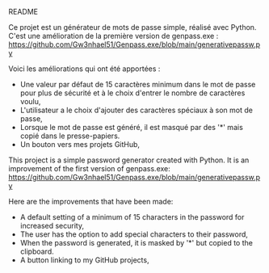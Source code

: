 README

Ce projet est un générateur de mots de passe simple, réalisé avec Python. 
C'est une amélioration de la première version de genpass.exe : https://github.com/Gw3nhael51/Genpass.exe/blob/main/generativepassw.py

Voici les améliorations qui ont été apportées :
  - Une valeur par défaut de 15 caractères minimum dans le mot de passe pour plus de sécurité et à le choix d'entrer le nombre de caractères voulu,
  - L'utilisateur a le choix d'ajouter des caractères spéciaux à son mot de passe,
  - Lorsque le mot de passe est généré, il est masqué par des '*' mais copié dans le presse-papiers.
  - Un bouton vers mes projets GitHub,
  

This project is a simple password generator created with Python. 
It is an improvement of the first version of genpass.exe: https://github.com/Gw3nhael51/Genpass.exe/blob/main/generativepassw.py

Here are the improvements that have been made:
  - A default setting of a minimum of 15 characters in the password for increased security,
  - The user has the option to add special characters to their password,
  - When the password is generated, it is masked by '*' but copied to the clipboard.
  - A button linking to my GitHub projects,
